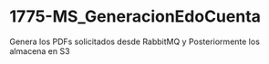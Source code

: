 # 1775-MS_GeneracionEdoCuenta
Genera los PDFs solicitados desde RabbitMQ y Posteriormente los almacena en S3
